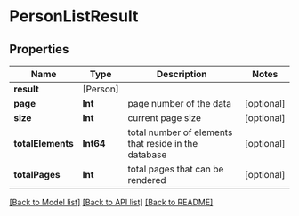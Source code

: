 # PersonListResult

## Properties
Name | Type | Description | Notes
------------ | ------------- | ------------- | -------------
**result** | [Person] |  | 
**page** | **Int** | page number of the data | [optional] 
**size** | **Int** | current page size | [optional] 
**totalElements** | **Int64** | total number of elements that reside in the database | [optional] 
**totalPages** | **Int** | total pages that can be rendered | [optional] 

[[Back to Model list]](../README.md#documentation-for-models) [[Back to API list]](../README.md#documentation-for-api-endpoints) [[Back to README]](../README.md)


